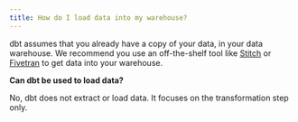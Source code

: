 ```yaml
---
title: How do I load data into my warehouse?
---
```

dbt assumes that you already have a copy of your data, in your data warehouse.
We recommend you use an off-the-shelf tool like [Stitch](https://www.stitchdata.com/)
or [Fivetran](https://fivetran.com/) to get data into your warehouse.

**Can dbt be used to load data?**

No, dbt does not extract or load data. It focuses on the transformation step only.
